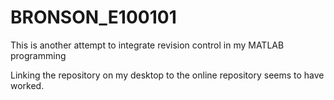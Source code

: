 BRONSON_E100101
===============
This is another attempt to integrate revision control in my MATLAB programming

Linking the repository on my desktop to the online repository seems to have worked.
